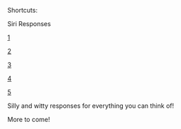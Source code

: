 Shortcuts:

Siri Responses

[1](https://www.icloud.com/shortcuts/b0b80f5dfec549caa753e13df120cc6f)

[2](https://www.icloud.com/shortcuts/02e568fb80104e8d928252c4980543e5)

[3](https://www.icloud.com/shortcuts/471af00ebb0c4d3aab402d78a1ff152e)

[4](https://www.icloud.com/shortcuts/23f6011b495c4eb085ef0fa811e591f7)

[5](https://www.icloud.com/shortcuts/729f1687474346f9abcb8e78b32757a8)

Silly and witty responses for everything you can think of!

More to come!
